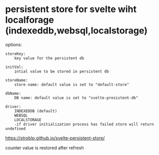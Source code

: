 # persistent store for svelte wiht localforage (indexeddb,websql,localstorage)

options:

    storeKey:
        key value for the persistent db

    initVal:
        intial value to be stored in persistent db

    storeName: 
        store name: default value is set to "default-store"

    dbName: 
        DB name: default value is set to "svelte-presistent-db"

    driver:
        INDEXEDDB (default)
        WEBSQL
        LOCALSTORAGE
        -if driver initialization process has failed store will return undefined

https://stroblp.github.io/svelte-persistent-store/

counter value is restored after refresh